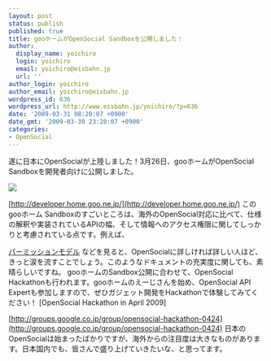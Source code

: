 ```yaml
---
layout: post
status: publish
published: true
title: gooホームがOpenSocial Sandboxを公開しました！
author:
  display_name: yoichiro
  login: yoichiro
  email: yoichiro@eisbahn.jp
  url: ''
author_login: yoichiro
author_email: yoichiro@eisbahn.jp
wordpress_id: 636
wordpress_url: http://www.eisbahn.jp/yoichiro/?p=636
date: '2009-03-31 08:20:07 +0900'
date_gmt: '2009-03-30 23:20:07 +0900'
categories:
- OpenSocial
---
```


遂に日本にOpenSocialが上陸しました！3月26日、gooホームがOpenSocial Sandboxを開発者向けに公開しました。

![](http://cmm001.goo.ne.jp/img/sn/sn_116.gif)

[http://developer.home.goo.ne.jp/](http://developer.home.goo.ne.jp/)
このgooホーム Sandboxのすごいところは、海外のOpenSocial対応に比べて、仕様の解釈や実装されているAPIの幅、そして情報へのアクセス権限に関してしっかりと考慮されている点です。例えば、

[パーミッションモデル](http://developer.home.goo.ne.jp/document/%E3%83%91%E3%83%BC%E3%83%9F%E3%83%83%E3%82%B7%E3%83%A7%E3%83%B3%E3%83%A2%E3%83%87%E3%83%AB)
などを見ると、OpenSocialに詳しければ詳しい人ほど、きっと涙を流すことでしょう。このようなドキュメントの充実度に関しても、素晴らしいですね。
gooホームのSandbox公開に合わせて、OpenSocial Hackathonも行われます。gooホームのえーじさんを始め、OpenSocial API Expertも参加しますので、ぜひガジェット開発をHackathonで体験してみてください！
[OpenSocial Hackathon in April 2009]

[http://groups.google.co.jp/group/opensocial-hackathon-0424](http://groups.google.co.jp/group/opensocial-hackathon-0424)
日本のOpenSocialは始まったばかりですが、海外からの注目度は大きなものがあります。日本国内でも、皆さんで盛り上げていきたいな、と思ってます。
